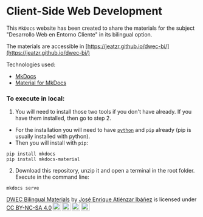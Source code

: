 # **Client-Side Web Development**

This `MkDocs` website has been created to share the materials for the subject "Desarrollo Web en Entorno Cliente" in its bilingual option.

The materials are accessible in [https://jeatzr.github.io/dwec-bi/](https://jeatzr.github.io/dwec-bi/)

Technologies used:
- [MkDocs](https://www.mkdocs.org/)
- [Material for MkDocs](https://squidfunk.github.io/mkdocs-material/)

### To execute in local:

1. You will need to install those two tools if you don't have already. If you have them installed, then go to step 2.

- For the installation you will need to have [`python`](https://www.python.org/) and `pip` already (pip is usually installed with python). 
- Then you will install with `pip`:

```
pip install mkdocs
pip install mkdocs-material
````

2. Download this repository, unzip it and open a terminal in the root folder. Execute in the command line:
   
```
mkdocs serve
```

<p xmlns:cc="http://creativecommons.org/ns#" xmlns:dct="http://purl.org/dc/terms/"><a property="dct:title" rel="cc:attributionURL" href="https://jeatzr.github.io/dwec-bi/">DWEC Bilingual Materials</a> by <a rel="cc:attributionURL dct:creator" property="cc:attributionName" href="https://github.com/jeatzr">José Enrique Atiénzar Ibáñez</a> is licensed under <a href="https://creativecommons.org/licenses/by-nc-sa/4.0/?ref=chooser-v1" target="_blank" rel="license noopener noreferrer" style="display:inline-block;">CC BY-NC-SA 4.0<img style="height:22px!important;margin-left:3px;vertical-align:text-bottom;" src="https://mirrors.creativecommons.org/presskit/icons/cc.svg?ref=chooser-v1" alt=""><img style="height:22px!important;margin-left:3px;vertical-align:text-bottom;" src="https://mirrors.creativecommons.org/presskit/icons/by.svg?ref=chooser-v1" alt=""><img style="height:22px!important;margin-left:3px;vertical-align:text-bottom;" src="https://mirrors.creativecommons.org/presskit/icons/nc.svg?ref=chooser-v1" alt=""><img style="height:22px!important;margin-left:3px;vertical-align:text-bottom;" src="https://mirrors.creativecommons.org/presskit/icons/sa.svg?ref=chooser-v1" alt=""></a></p>